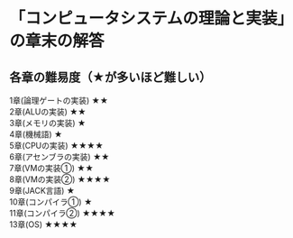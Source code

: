 # 「コンピュータシステムの理論と実装」の章末の解答

## 各章の難易度（★が多いほど難しい）
 
1章(論理ゲートの実装) ★★  
2章(ALUの実装) ★★  
3章(メモリの実装) ★  
4章(機械語) ★   
5章(CPUの実装) ★★★★  
6章(アセンブラの実装) ★★  
7章(VMの実装①) ★★  
8章(VMの実装②) ★★★★  
9章(JACK言語) ★  
10章(コンパイラ①) ★  
11章(コンパイラ②) ★★★★   
13章(OS) ★★★★  

